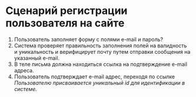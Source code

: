 
# Сценарий регистрации пользователя на сайте

1. Пользователь заполняет форму с полями e-mail и пароль?
2. Система проверяет правильность заполнения полей на валидность и уникальность
 и верифицирует почту путем отправки сообщения на указанный e-mail. 
3. В теле письма должна находиться ссылка на подтверждение e-mail адреса.
4. Пользователь подтверждает e-mail адрес, переходя по ссылке
*Пользователю присваивается уникальный id для идентификации в системе.*